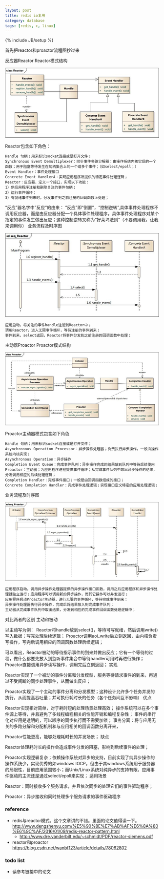```yaml
---
layout: post
title: redis io复用
category: database
tags: [redis, c, linux]
---
```

{% include JB/setup %}



首先把reactor和proactor流程图抄过来

反应器Reactor
Reactor模式结构

![Reactor](../../assets/241052434069024.jpg)

Reactor包含如下角色：

    Handle 句柄；用来标识socket连接或是打开文件；
    Synchronous Event Demultiplexer：同步事件多路分解器：由操作系统内核实现的一个函数；用于阻塞等待发生在句柄集合上的一个或多个事件；（如select/epoll；）
    Event Handler：事件处理接口
    Concrete Event HandlerA：实现应用程序所提供的特定事件处理逻辑；
    Reactor：反应器，定义一个接口，实现以下功能： 
    1）供应用程序注册和删除关注的事件句柄； 
    2）运行事件循环； 
    3）有就绪事件到来时，分发事件到之前注册的回调函数上处理；

 


“反应”器名字中”反应“的由来： 
“反应”即“倒置”，“控制逆转”,具体事件处理程序不调用反应器，而是由反应器分配一个具体事件处理程序，具体事件处理程序对某个指定的事件发生做出反应；这种控制逆转又称为“好莱坞法则”（不要调用我，让我来调用你）
业务流程及时序图

![seq_Reactor](../../assets/241052444538838.jpg)

    应用启动，将关注的事件handle注册到Reactor中；
    调用Reactor，进入无限事件循环，等待注册的事件到来；
    事件到来，select返回，Reactor将事件分发到之前注册的回调函数中处理；

主动器Proactor
Proactor模式结构

![Proactor](../../assets/241052458282851.jpg)

Proactor主动器模式包含如下角色

    Handle 句柄；用来标识socket连接或是打开文件；
    Asynchronous Operation Processor：异步操作处理器；负责执行异步操作，一般由操作系统内核实现；
    Asynchronous Operation：异步操作
    Completion Event Queue：完成事件队列；异步操作完成的结果放到队列中等待后续使用
    Proactor：主动器；为应用程序进程提供事件循环；从完成事件队列中取出异步操作的结果，分发调用相应的后续处理逻辑；
    Completion Handler：完成事件接口；一般是由回调函数组成的接口；
    Concrete Completion Handler：完成事件处理逻辑；实现接口定义特定的应用处理逻辑；

业务流程及时序图

![seq_Proactor](../../assets/241052468598435.jpg)

    应用程序启动，调用异步操作处理器提供的异步操作接口函数，调用之后应用程序和异步操作处理就独立运行；应用程序可以调用新的异步操作，而其它操作可以并发进行；
    应用程序启动Proactor主动器，进行无限的事件循环，等待完成事件到来；
    异步操作处理器执行异步操作，完成后将结果放入到完成事件队列；
    主动器从完成事件队列中取出结果，分发到相应的完成事件回调函数处理逻辑中；

对比两者的区别
主动和被动

以主动写为例： 
Reactor将handle放到select()，等待可写就绪，然后调用write()写入数据；写完处理后续逻辑； 
Proactor调用aoi_write后立刻返回，由内核负责写操作，写完后调用相应的回调函数处理后续逻辑；

可以看出，Reactor被动的等待指示事件的到来并做出反应；它有一个等待的过程，做什么都要先放入到监听事件集合中等待handler可用时再进行操作； 
Proactor直接调用异步读写操作，调用完后立刻返回；
实现

Reactor实现了一个被动的事件分离和分发模型，服务等待请求事件的到来，再通过不受间断的同步处理事件，从而做出反应；

Proactor实现了一个主动的事件分离和分发模型；这种设计允许多个任务并发的执行，从而提高吞吐量；并可执行耗时长的任务（各个任务间互不影响）
优点

Reactor实现相对简单，对于耗时短的处理场景处理高效； 
操作系统可以在多个事件源上等待，并且避免了多线程编程相关的性能开销和编程复杂性； 
事件的串行化对应用是透明的，可以顺序的同步执行而不需要加锁； 
事务分离：将与应用无关的多路分解和分配机制和与应用相关的回调函数分离开来，

Proactor性能更高，能够处理耗时长的并发场景；
缺点

Reactor处理耗时长的操作会造成事件分发的阻塞，影响到后续事件的处理；

Proactor实现逻辑复杂；依赖操作系统对异步的支持，目前实现了纯异步操作的操作系统少，实现优秀的如windows IOCP，但由于其windows系统用于服务器的局限性，目前应用范围较小；而Unix/Linux系统对纯异步的支持有限，应用事件驱动的主流还是通过select/epoll来实现；
适用场景

Reactor：同时接收多个服务请求，并且依次同步的处理它们的事件驱动程序； 

Proactor：异步接收和同时处理多个服务请求的事件驱动程序

### reference

- redis与reactor模式。这个文章讲的不错。里面的论文值得读一下。http://www.dengshenyu.com/%E5%90%8E%E7%AB%AF%E6%8A%80%E6%9C%AF/2016/01/09/redis-reactor-pattern.html
  - http://www.dre.vanderbilt.edu/~schmidt/PDF/reactor-siemens.pdf
- reactor和proactor  https://blog.csdn.net/wanbf123/article/details/78062802

### todo list

- 读参考链接中的论文